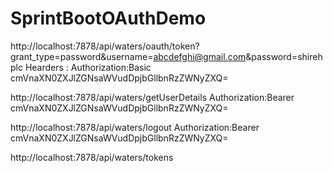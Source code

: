 # SprintBootOAuthDemo

http://localhost:7878/api/waters/oauth/token?grant_type=password&username=abcdefghi@gmail.com&password=shirehplc
Hearders : Authorization:Basic cmVnaXN0ZXJlZGNsaWVudDpjbGllbnRzZWNyZXQ=

http://localhost:7878/api/waters/getUserDetails
Authorization:Bearer cmVnaXN0ZXJlZGNsaWVudDpjbGllbnRzZWNyZXQ=

http://localhost:7878/api/waters/logout
Authorization:Bearer cmVnaXN0ZXJlZGNsaWVudDpjbGllbnRzZWNyZXQ=

http://localhost:7878/api/waters/tokens



